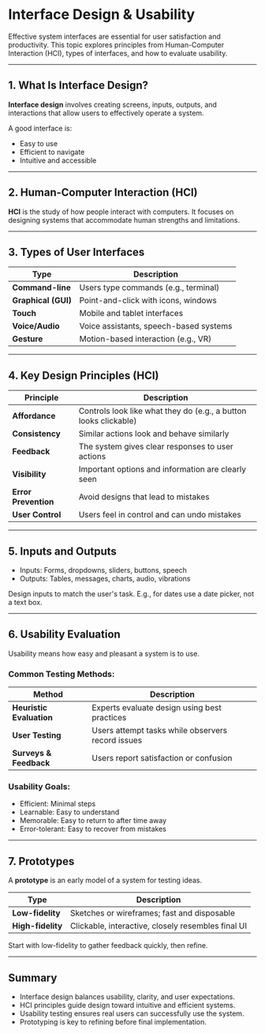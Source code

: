 # Interface Design & Usability

Effective system interfaces are essential for user satisfaction and productivity. This topic explores principles from Human-Computer Interaction (HCI), types of interfaces, and how to evaluate usability.

---

## 1. What Is Interface Design?

**Interface design** involves creating screens, inputs, outputs, and interactions that allow users to effectively operate a system.

A good interface is:
- Easy to use
- Efficient to navigate
- Intuitive and accessible

---

## 2. Human-Computer Interaction (HCI)

**HCI** is the study of how people interact with computers. It focuses on designing systems that accommodate human strengths and limitations.

---

## 3. Types of User Interfaces

| Type             | Description                            |
|------------------|----------------------------------------|
| **Command-line** | Users type commands (e.g., terminal)   |
| **Graphical (GUI)** | Point-and-click with icons, windows |
| **Touch**        | Mobile and tablet interfaces            |
| **Voice/Audio**  | Voice assistants, speech-based systems |
| **Gesture**      | Motion-based interaction (e.g., VR)    |

---

## 4. Key Design Principles (HCI)

| Principle         | Description                                          |
|------------------|------------------------------------------------------|
| **Affordance**    | Controls look like what they do (e.g., a button looks clickable) |
| **Consistency**   | Similar actions look and behave similarly            |
| **Feedback**      | The system gives clear responses to user actions     |
| **Visibility**    | Important options and information are clearly seen   |
| **Error Prevention** | Avoid designs that lead to mistakes              |
| **User Control**  | Users feel in control and can undo mistakes          |

---

## 5. Inputs and Outputs

- Inputs: Forms, dropdowns, sliders, buttons, speech
- Outputs: Tables, messages, charts, audio, vibrations

Design inputs to match the user's task. E.g., for dates use a date picker, not a text box.

---

## 6. Usability Evaluation

Usability means how easy and pleasant a system is to use.

### Common Testing Methods:

| Method             | Description                                   |
|--------------------|-----------------------------------------------|
| **Heuristic Evaluation** | Experts evaluate design using best practices |
| **User Testing**        | Users attempt tasks while observers record issues |
| **Surveys & Feedback**  | Users report satisfaction or confusion     |

### Usability Goals:
- Efficient: Minimal steps
- Learnable: Easy to understand
- Memorable: Easy to return to after time away
- Error-tolerant: Easy to recover from mistakes

---

## 7. Prototypes

A **prototype** is an early model of a system for testing ideas.

| Type           | Description                                       |
|----------------|---------------------------------------------------|
| **Low-fidelity** | Sketches or wireframes; fast and disposable      |
| **High-fidelity**| Clickable, interactive, closely resembles final UI |

Start with low-fidelity to gather feedback quickly, then refine.

---

## Summary

- Interface design balances usability, clarity, and user expectations.
- HCI principles guide design toward intuitive and efficient systems.
- Usability testing ensures real users can successfully use the system.
- Prototyping is key to refining before final implementation.
